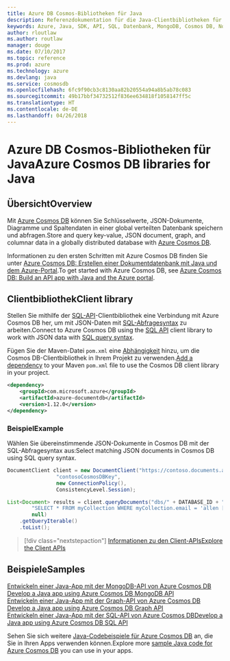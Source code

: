 ```yaml
---
title: Azure DB Cosmos-Bibliotheken für Java
description: Referenzdokumentation für die Java-Clientbibliotheken für Azure Cosmos DB
keywords: Azure, Java, SDK, API, SQL, Datenbank, MongoDB, Cosmos DB, NoSQL
author: rloutlaw
ms.author: routlaw
manager: douge
ms.date: 07/10/2017
ms.topic: reference
ms.prod: azure
ms.technology: azure
ms.devlang: java
ms.service: cosmosdb
ms.openlocfilehash: 6fc9f90cb3c8130aa82b20554a94a8b5ab78c083
ms.sourcegitcommit: 49b17bbf34732512f836ee634818f1058147ff5c
ms.translationtype: HT
ms.contentlocale: de-DE
ms.lasthandoff: 04/26/2018
---
```

# <a name="azure-cosmos-db-libraries-for-java"></a><span data-ttu-id="13353-104">Azure DB Cosmos-Bibliotheken für Java</span><span class="sxs-lookup"><span data-stu-id="13353-104">Azure Cosmos DB libraries for Java</span></span>

## <a name="overview"></a><span data-ttu-id="13353-105">Übersicht</span><span class="sxs-lookup"><span data-stu-id="13353-105">Overview</span></span>

<span data-ttu-id="13353-106">Mit [Azure Cosmos DB](/azure/cosmos-db/introduction) können Sie Schlüsselwerte, JSON-Dokumente, Diagramme und Spaltendaten in einer global verteilten Datenbank speichern und abfragen.</span><span class="sxs-lookup"><span data-stu-id="13353-106">Store and query key-value, JSON document, graph, and columnar data in a globally distributed database with [Azure Cosmos DB](/azure/cosmos-db/introduction).</span></span>

<span data-ttu-id="13353-107">Informationen zu den ersten Schritten mit Azure Cosmos DB finden Sie unter [Azure Cosmos DB: Erstellen einer Dokumentdatenbank mit Java und dem Azure-Portal](/azure/cosmos-db/create-sql-api-java).</span><span class="sxs-lookup"><span data-stu-id="13353-107">To get started with Azure Cosmos DB, see [Azure Cosmos DB: Build an API app with Java and the Azure portal](/azure/cosmos-db/create-sql-api-java).</span></span>

## <a name="client-library"></a><span data-ttu-id="13353-108">Clientbibliothek</span><span class="sxs-lookup"><span data-stu-id="13353-108">Client library</span></span>

<span data-ttu-id="13353-109">Stellen Sie mithilfe der [SQL-API](/azure/cosmos-db/sql-api-introduction)-Clientbibliothek eine Verbindung mit Azure Cosmos DB her, um mit JSON-Daten mit [SQL-Abfragesyntax](/azure/cosmos-db/sql-api-sql-query) zu arbeiten.</span><span class="sxs-lookup"><span data-stu-id="13353-109">Connect to Azure Cosmos DB using the [SQL API](/azure/cosmos-db/sql-api-introduction) client library to work with JSON data with [SQL query syntax](/azure/cosmos-db/sql-api-sql-query).</span></span>

<span data-ttu-id="13353-110">Fügen Sie der Maven-Datei `pom.xml` eine [Abhängigkeit](https://maven.apache.org/guides/getting-started/index.html#How_do_I_use_external_dependencies) hinzu, um die Cosmos DB-Clientbibliothek in Ihrem Projekt zu verwenden.</span><span class="sxs-lookup"><span data-stu-id="13353-110">[Add a dependency](https://maven.apache.org/guides/getting-started/index.html#How_do_I_use_external_dependencies) to your Maven `pom.xml` file to use the Cosmos DB client library in your project.</span></span>

```XML
<dependency>
    <groupId>com.microsoft.azure</groupId>
    <artifactId>azure-documentdb</artifactId>
    <version>1.12.0</version>
</dependency>
```

### <a name="example"></a><span data-ttu-id="13353-111">Beispiel</span><span class="sxs-lookup"><span data-stu-id="13353-111">Example</span></span>

<span data-ttu-id="13353-112">Wählen Sie übereinstimmende JSON-Dokumente in Cosmos DB mit der SQL-Abfragesyntax aus:</span><span class="sxs-lookup"><span data-stu-id="13353-112">Select matching JSON documents in Cosmos DB using SQL query syntax.</span></span>

```java
DocumentClient client = new DocumentClient("https://contoso.documents.azure.com:443",
                "contosoCosmosDBKey", 
                new ConnectionPolicy(),
                ConsistencyLevel.Session);

List<Document> results = client.queryDocuments("dbs/" + DATABASE_ID + "/colls/" + COLLECTION_ID,
        "SELECT * FROM myCollection WHERE myCollection.email = 'allen [at] contoso.com'",
        null)
    .getQueryIterable()
    .toList();

```

> [!div class="nextstepaction"]
> [<span data-ttu-id="13353-113">Informationen zu den Client-APIs</span><span class="sxs-lookup"><span data-stu-id="13353-113">Explore the Client APIs</span></span>](/java/api/overview/azure/cosmosdb/client)


## <a name="samples"></a><span data-ttu-id="13353-114">Beispiele</span><span class="sxs-lookup"><span data-stu-id="13353-114">Samples</span></span>

<span data-ttu-id="13353-115">[Entwickeln einer Java-App mit der MongoDB-API von Azure Cosmos DB][2] </span><span class="sxs-lookup"><span data-stu-id="13353-115">[Develop a Java app using Azure Cosmos DB MongoDB API][2] </span></span>  
<span data-ttu-id="13353-116">[Entwickeln einer Java-App mit der Graph-API von Azure Cosmos DB][3] </span><span class="sxs-lookup"><span data-stu-id="13353-116">[Develop a Java app using Azure Cosmos DB Graph API][3] </span></span>  
<span data-ttu-id="13353-117">[Entwickeln einer Java-App mit der SQL-API von Azure Cosmos DB][4]</span><span class="sxs-lookup"><span data-stu-id="13353-117">[Develop a Java app using Azure Cosmos DB SQL API][4]</span></span>        

<span data-ttu-id="13353-118">Sehen Sie sich weitere [Java-Codebeispiele für Azure Cosmos DB](https://azure.microsoft.com/resources/samples/?platform=java&term=cosmos) an, die Sie in Ihren Apps verwenden können.</span><span class="sxs-lookup"><span data-stu-id="13353-118">Explore more [sample Java code for Azure Cosmos DB](https://azure.microsoft.com/resources/samples/?platform=java&term=cosmos) you can use in your apps.</span></span>

[2]: https://github.com/Azure-Samples/azure-cosmos-db-mongodb-java-getting-started
[3]: https://github.com/Azure-Samples/azure-cosmos-db-graph-java-getting-started
[4]: https://github.com/Azure-Samples/azure-cosmos-db-documentdb-java-getting-started
